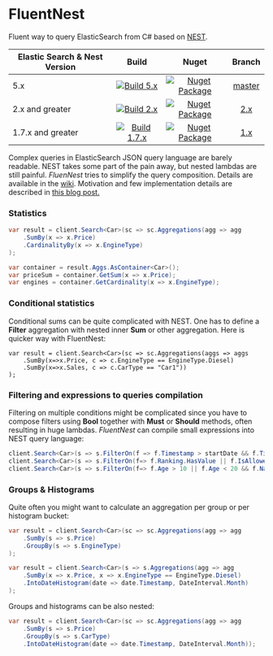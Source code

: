 # FluentNest

Fluent way to query ElasticSearch from C# based on  [NEST](https://github.com/elastic/elasticsearch-net).

| Elastic Search & Nest Version | Build | Nuget | Branch |
| ----------------------------- |:-----:| :----:|:------:|
| 5.x | [![Build 5.x](https://ci.appveyor.com/api/projects/status/wrorpoekyw416hn1?svg=true)](https://ci.appveyor.com/project/hoonzis/fluentnest)|[![Nuget Package](https://img.shields.io/nuget/v/fluentnest.svg)](https://www.nuget.org/packages/fluentnest) | [master](https://github.com/hoonzis/fluentnest/) |
| 2.x and greater| [![Build 2.x](https://ci.appveyor.com/api/projects/status/wrorpoekyw416hn1/branch/2.x?svg=true)](https://ci.appveyor.com/project/hoonzis/fluentnest)|[![Nuget Package](https://img.shields.io/badge/nuget-v2.0.217-blue.svg)](https://www.nuget.org/packages/FluentNest/1.0.217) | [2.x](https://github.com/hoonzis/fluentnest/) |
| 1.7.x and greater| [![Build 1.7.x](https://ci.appveyor.com/api/projects/status/wrorpoekyw416hn1/branch/1.0.0?svg=true)](https://ci.appveyor.com/project/hoonzis/fluentnest) | [![Nuget Package](https://img.shields.io/badge/nuget-v1.0.210-blue.svg)](https://www.nuget.org/packages/FluentNest/1.0.210) | [1.x](https://github.com/hoonzis/fluentnest/tree/1.0.0) |

Complex queries in ElasticSearch JSON query language are barely readable. NEST takes some part of the pain away, but nested lambdas are still painful. *FluenNest* tries to simplify the query composition. Details are available in the [wiki](https://github.com/hoonzis/fluentnest/wiki/FluentNest-wiki). Motivation and few implementation details are described in [this blog post.](http://www.hoonzis.com/fluent-interface-for-elastic-search/)

### Statistics
```csharp
var result = client.Search<Car>(sc => sc.Aggregations(agg => agg
	.SumBy(x => x.Price)
	.CardinalityBy(x => x.EngineType)
);

var container = result.Aggs.AsContainer<Car>();
var priceSum = container.GetSum(x => x.Price);
var engines = container.GetCardinality(x => x.EngineType);
```

### Conditional statistics
Conditional sums can be quite complicated with NEST. One has to define a **Filter** aggregation with nested inner **Sum** or other aggregation. Here is quicker way with FluentNest:

```CSharp
var result = client.Search<Car>(sc => sc.Aggregations(aggs => aggs
	.SumBy(x=>x.Price, c => c.EngineType == EngineType.Diesel)
	.SumBy(x=>x.Sales, c => c.CarType == "Car1"))
);
```

### Filtering and expressions to queries compilation
Filtering on multiple conditions might be complicated since you have to compose filters using **Bool** together with **Must** or **Should** methods, often resulting in huge lambdas. *FluentNest* can compile small expressions into NEST query language:

```csharp
client.Search<Car>(s => s.FilterOn(f => f.Timestamp > startDate && f.Timestamp < endDate));
client.Search<Car>(s => s.FilterOn(f=> f.Ranking.HasValue || f.IsAllowed);
client.Search<Car>(s => s.FilterOn(f=> f.Age > 10 || f.Age < 20 && f.Name == "Peter");
```

### Groups & Histograms
Quite often you might want to calculate an aggregation per group or per histogram bucket:

```csharp
var result = client.Search<Car>(sc => sc.Aggregations(agg => agg
	.SumBy(s => s.Price)
	.GroupBy(s => s.EngineType)
);
```

```csharp
var result = client.Search<Car>(s => s.Aggregations(agg => agg
	.SumBy(x => x.Price, x => x.EngineType == EngineType.Diesel)
	.IntoDateHistogram(date => date.Timestamp, DateInterval.Month)
);
```

Groups and histograms can be also nested:

```csharp
var result = client.Search<Car>(sc => sc.Aggregations(agg => agg
	.SumBy(s => s.Price)
	.GroupBy(s => s.CarType)
	.IntoDateHistogram(date => date.Timestamp, DateInterval.Month));
```
